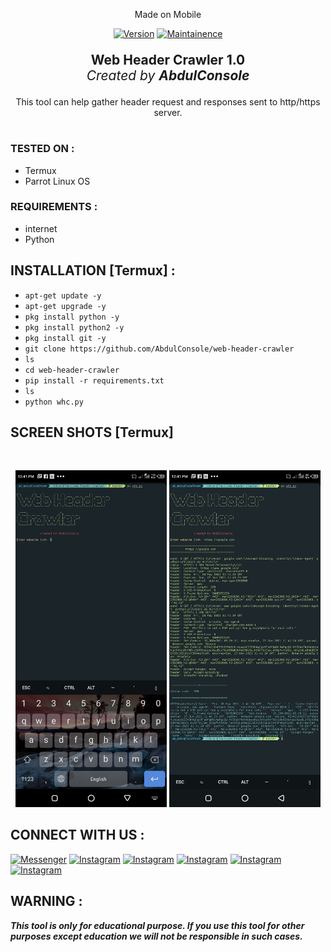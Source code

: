 <p align="center">
Made on Mobile
</p>
<p align="center">
<a href="https://bit.ly/2BNk3P1"><img title="Version" src="https://img.shields.io/badge/Version-1.0-green.svg?style=flat-square"></a>
<a href="https://bit.ly/2BNk3P1"><img title="Maintainence" src="https://img.shields.io/badge/Maintained%3F-yes-green.svg"></a>
</p>
<p align="center" style="font-size:1.5em">
<b>Web Header Crawler 1.0</b>
<br>
<i>Created by <b>AbdulConsole</b></i>
</p>
<p align="center">
This tool can help gather header request and responses sent to http/https server.
</p>

#
### TESTED ON :
* Termux
* Parrot Linux OS
### REQUIREMENTS :
* internet
* Python

## INSTALLATION [Termux] :

* `apt-get update -y`
* `apt-get upgrade -y`
* `pkg install python -y`
* `pkg install python2 -y`
* `pkg install git -y`
* `git clone https://github.com/AbdulConsole/web-header-crawler`
* `ls`
* `cd web-header-crawler`
* `pip install -r requirements.txt`
* `ls`
* `python whc.py`

## SCREEN SHOTS [Termux]

<br>
<p align="center">
<img width="48%" src="https://raw.githubusercontent.com/AbdulConsole/web-header-crawler/master/1622202060066.png"/>
<img width="48%" src="https://raw.githubusercontent.com/AbdulConsole/web-header-crawler/master/1622202092609.png"/>
</p>

## CONNECT WITH US :

[![Messenger](https://img.shields.io/badge/Chat-Messenger-blue?style=for-the-badge&logo=messenger)](https://m.me/abdull.console)
[![Instagram](https://img.shields.io/badge/INSTAGRAM-FOLLOW-red?style=for-the-badge&logo=instagram)](https://www.instagram.com/Abdulconsole/)
[![Instagram](https://img.shields.io/badge/WEBSITE-VISIT-yellow?style=for-the-badge&logo=blogger)](https://abdulconsole.github.io/)
[![Instagram](https://img.shields.io/badge/LINKEDIN-CONNECT-red?style=for-the-badge&logo=linkedin)](https://www.linkedin.com/mwlite/in/abdul-console-378694162)
[![Instagram](https://img.shields.io/badge/FACEBOOK-LIKE-red?style=for-the-badge&logo=facebook)](https://www.facebook.com/abdull.console)
[![Instagram](https://img.shields.io/badge/WHATSAPP-JOINGROUP-red?style=for-the-badge&logo=whatsapp)](https://chat.whatsapp.com/K2bmXza3vudG8ZM9MrWCmY)

## WARNING : 
***This tool is only for educational purpose. If you use this tool for other purposes except education we will not be responsible in such cases.***
